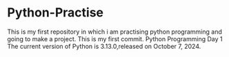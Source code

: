 # Python-Practise
This is my first repository in which i am practising python programming and going to make a project.
This is my first commit.
Python Programming
Day 1
The current version of Python is 3.13.0,released on October 7, 2024.
